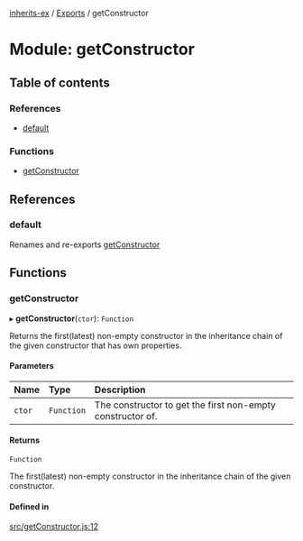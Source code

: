 [inherits-ex](../README.md) / [Exports](../modules.md) / getConstructor

# Module: getConstructor

## Table of contents

### References

- [default](getConstructor.md#default)

### Functions

- [getConstructor](getConstructor.md#getconstructor)

## References

### default

Renames and re-exports [getConstructor](getConstructor.md#getconstructor)

## Functions

### getConstructor

▸ **getConstructor**(`ctor`): `Function`

Returns the first(latest) non-empty constructor in the inheritance chain of the given constructor that has own properties.

#### Parameters

| Name | Type | Description |
| :------ | :------ | :------ |
| `ctor` | `Function` | The constructor to get the first non-empty constructor of. |

#### Returns

`Function`

The first(latest) non-empty constructor in the inheritance chain of the given constructor.

#### Defined in

[src/getConstructor.js:12](https://github.com/snowyu/inherits-ex.js/blob/696e49c/src/getConstructor.js#L12)
